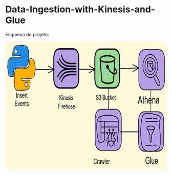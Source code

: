 # Data-Ingestion-with-Kinesis-and-Glue
Esquema do projeto: 

<img src="https://github.com/LuccaFurtado/images/blob/main/kinesis-glue.jpeg(2).png" style="text-align:center;" width="800" height="400" >
